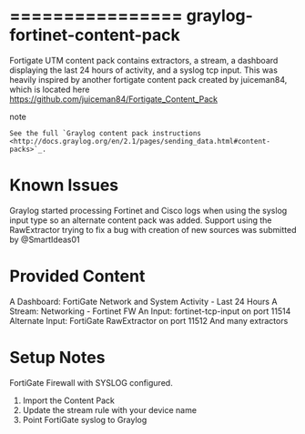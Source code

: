 ================
graylog-fortinet-content-pack
================

Fortigate UTM content pack contains extractors, a stream, a dashboard displaying the last 24 hours of activity, and a syslog tcp input. This was heavily inspired by another fortigate content pack created by juiceman84, which is located here https://github.com/juiceman84/Fortigate_Content_Pack

note

    See the full `Graylog content pack instructions
    <http://docs.graylog.org/en/2.1/pages/sending_data.html#content-packs>`_.

Known Issues
================
Graylog started processing Fortinet and Cisco logs when using the syslog input type so an alternate content pack was added.
Support using the RawExtractor trying to fix a bug with creation of new sources was submitted by @SmartIdeas01

Provided Content
================

A Dashboard: FortiGate Network and System Activity - Last 24 Hours
A Stream: Networking - Fortinet FW
An Input: fortinet-tcp-input on port 11514
Alternate Input: FortiGate RawExtractor on port 11512
And many extractors 

Setup Notes
================

FortiGate Firewall with SYSLOG configured.

1.  Import the Content Pack
2.  Update the stream rule with your device name
3.  Point FortiGate syslog to Graylog
